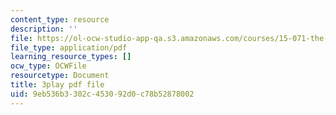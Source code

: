 ```yaml
---
content_type: resource
description: ''
file: https://ol-ocw-studio-app-qa.s3.amazonaws.com/courses/15-071-the-analytics-edge-spring-2017/9eb536b3302c453092d0c78b52878002_-G_d3A0x_0Y.pdf
file_type: application/pdf
learning_resource_types: []
ocw_type: OCWFile
resourcetype: Document
title: 3play pdf file
uid: 9eb536b3-302c-4530-92d0-c78b52878002
---
```

